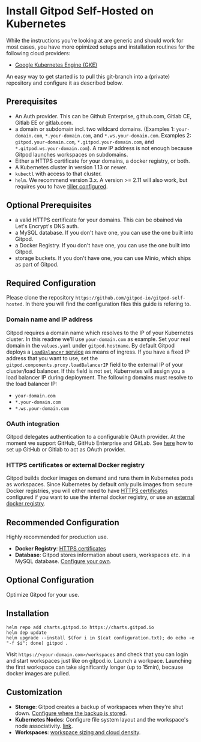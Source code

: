 # Install Gitpod Self-Hosted on Kubernetes

While the instructions you're looking at are generic and should work for most cases, 
you have more opimized setups and installation routines for the following cloud providers:
* [Google Kubernetes Engine (GKE)](docs/41_gcp.md)

An easy way to get started is to pull this git-branch into a (private) repository and configure it as described below.


## Prerequisites
- An Auth provider. This can be Github Enterprise, github.com, Gitlab CE, Gitlab EE or gitlab.com.
- a domain or subdomain incl. two wildcard domains. 
  (Examples 1: `your-domain.com`, `*.your-domain.com`, and `*.ws.your-domain.com`. 
   Examples 2: `gitpod.your-domain.com`, `*.gitpod.your-domain.com`, and `*.gitpod.ws.your-domain.com`). 
  A raw IP address is not enough because Gitpod launches workspaces on subdomains.
- Either a HTTPS certificate for your domains, a docker registry, or both.
- A Kubernetes cluster in version 1.13 or newer.
- `kubectl` with access to that cluster.
- `helm`. We recommend version 3.x. A version >= 2.11 will also work, but requires you to have [tiller configured]((90_helm_2.x.md)).


## Optional Prerequisites
- a valid HTTPS certificate for your domains. This can be obained via Let's Encrypt's DNS auth.
- a MySQL database. If you don't have one, you can use the one built into Gitpod.
- a Docker Registry. If you don't have one, you can use the one built into Gitpod.
- storage buckets. If you don't have one, you can use Minio, which ships as part of Gitpod.


## Required Configuration

Please clone the repository `https://github.com/gitpod-io/gitpod-self-hosted`. In there you will find the configuration files this guide is refering to.

### Domain name and IP address
Gitpod requires a domain name which resolves to the IP of your Kubernetes cluster. In this readme we'll use `your-domain.com` as example. Set your real domain in the `values.yaml` under `gitpod.hostname`.
By default Gitpod deploys a [`LoadBalancer` service](https://kubernetes.io/docs/concepts/services-networking/service/#loadbalancer) as means of ingress.
If you have a fixed IP address that you want to use, set the `gitpod.components.proxy.loadBalancerIP` field to the external IP of your cluster/load balancer.
If this field is not set, Kubernetes will assign you a load balancer IP during deployment.
The following domains must resolve to the load balancer IP:
 - `your-domain.com`
 - `*.your-domain.com`
 - `*.ws.your-domain.com`

### OAuth integration
Gitpod delegates authentication to a configurable OAuth provider. At the moment we support GitHub, GitHub Enterprise and GitLab. 
See [here](/30_oauth.md) how to set up GitHub or Gitlab to act as OAuth provider.

### HTTPS certificates or external Docker registry 
Gitpod builds docker images on demand and runs them in Kubernetes pods as workspaces. 
Since Kubernetes by default only pulls images from secure Docker registries, 
you will either need to have [HTTPS certificates](34_https_certs.md) configured if you want to use the internal docker registry, 
or use an [external docker registry](35_docker_registry.md).

## Recommended Configuration

Highly recommended for production use.

* **Docker Registry**: [HTTPS certificates](34_https_certs.md)
* **Database**: Gitpod stores information about users, workspaces etc. in a MySQL database. [Configure your own](36_database.md).

## Optional Configuration

Optimize Gitpod for your use.

## Installation
```
helm repo add charts.gitpod.io https://charts.gitpod.io
helm dep update
helm upgrade --install $(for i in $(cat configuration.txt); do echo -e "-f $i"; done) gitpod .
```

Visit `https://<your-domain.com>/workspaces` and check that you can login and start workspaces just like on gitpod.io.
Launch a workpace. Launching the first workspace can take significantly longer (up to 15min), because docker images are pulled.

## Customization

* **Storage**: Gitpod creates a backup of workspaces when they're shut down. [Configure where the backup is stored](32_storage.md).
* **Kubernetes Nodes**: Configure file system layout and the workspace's node associativity. [link](33_nodes.md).
* **Workspaces**: [workspace sizing and cloud density](docs/21_workspaces.md).
